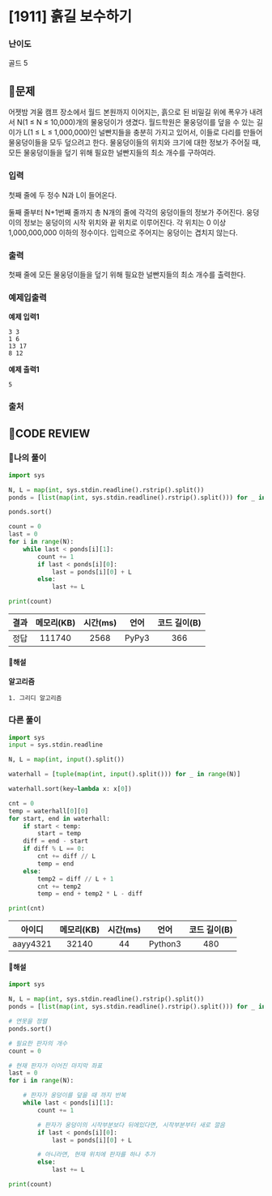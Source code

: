 # [1911] 흙길 보수하기

### **난이도**
골드 5
## **📝문제**
어젯밤 겨울 캠프 장소에서 월드 본원까지 이어지는, 흙으로 된 비밀길 위에 폭우가 내려서 N(1 ≤ N ≤ 10,000)개의 물웅덩이가 생겼다. 월드학원은 물웅덩이를 덮을 수 있는 길이가 L(1 ≤ L ≤ 1,000,000)인 널빤지들을 충분히 가지고 있어서, 이들로 다리를 만들어 물웅덩이들을 모두 덮으려고 한다. 물웅덩이들의 위치와 크기에 대한 정보가 주어질 때, 모든 물웅덩이들을 덮기 위해 필요한 널빤지들의 최소 개수를 구하여라.
### **입력**
첫째 줄에 두 정수 N과 L이 들어온다.

둘째 줄부터 N+1번째 줄까지 총 N개의 줄에 각각의 웅덩이들의 정보가 주어진다. 웅덩이의 정보는 웅덩이의 시작 위치와 끝 위치로 이루어진다. 각 위치는 0 이상 1,000,000,000 이하의 정수이다. 입력으로 주어지는 웅덩이는 겹치지 않는다.
### **출력**
첫째 줄에 모든 물웅덩이들을 덮기 위해 필요한 널빤지들의 최소 개수를 출력한다.
### **예제입출력**

**예제 입력1**

```
3 3
1 6
13 17
8 12
```

**예제 출력1**

```
5
```

### **출처**

## **🧐CODE REVIEW**

### **🧾나의 풀이**

```python
import sys

N, L = map(int, sys.stdin.readline().rstrip().split())
ponds = [list(map(int, sys.stdin.readline().rstrip().split())) for _ in range(N)]

ponds.sort()

count = 0
last = 0
for i in range(N):
    while last < ponds[i][1]:
        count += 1
        if last < ponds[i][0]:
            last = ponds[i][0] + L
        else:
            last += L

print(count)
```

결과	| 메모리(KB) |	시간(ms) |	언어 |	코드 길이(B)
:----:|:-----:|:-----:|:-----:|:--------:
정답|111740|2568|PyPy3|366
#### **📝해설**

**알고리즘**
```
1. 그리디 알고리즘
```

### **다른 풀이**

```python
import sys   
input = sys.stdin.readline

N, L = map(int, input().split())

waterhall = [tuple(map(int, input().split())) for _ in range(N)]

waterhall.sort(key=lambda x: x[0])

cnt = 0
temp = waterhall[0][0]
for start, end in waterhall:
    if start < temp:
        start = temp
    diff = end - start
    if diff % L == 0:
        cnt += diff // L
        temp = end
    else:
        temp2 = diff // L + 1
        cnt += temp2
        temp = end + temp2 * L - diff

print(cnt)
```

아이디 | 메모리(KB) |	시간(ms) |	언어 |	코드 길이(B) 
:-----:|:-----:|:-----:|:----:|:--------:
aayy4321|32140|44|Python3|480
#### **📝해설**

```python
import sys

N, L = map(int, sys.stdin.readline().rstrip().split())
ponds = [list(map(int, sys.stdin.readline().rstrip().split())) for _ in range(N)]

# 연못을 정렬
ponds.sort()

# 필요한 판자의 개수
count = 0

# 현재 판자가 이어진 마지막 좌표
last = 0
for i in range(N):

    # 판자가 웅덩이를 덮을 때 까지 반복
    while last < ponds[i][1]:
        count += 1

        # 판자가 웅덩이의 시작부분보다 뒤에있다면, 시작부분부터 새로 깔음
        if last < ponds[i][0]:
            last = ponds[i][0] + L

        # 아니라면, 현재 위치에 판자를 하나 추가
        else:
            last += L

print(count)
```